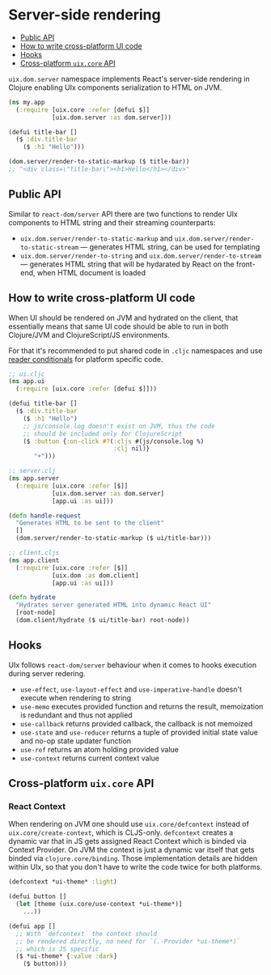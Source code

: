 # Server-side rendering

- [Public API](#public-api)
- [How to write cross-platform UI code](#how-to-write-cross-platform-ui-code)
- [Hooks](#hooks)
- [Cross-platform `uix.core` API](#cross-platform-uixcore-api)

`uix.dom.server` namespace implements React's server-side rendering in Clojure enabling UIx components serialization to HTML on JVM.

```clojure
(ns my.app
  (:require [uix.core :refer [defui $]]
            [uix.dom.server :as dom.server]))

(defui title-bar []
  ($ :div.title-bar
    ($ :h1 "Hello")))

(dom.server/render-to-static-markup ($ title-bar))
;; "<div class=\"title-bar\"><h1>Hello</h1></div>"
```

## Public API

Similar to `react-dom/server` API there are two functions to render UIx components to HTML string and their streaming counterparts:

- `uix.dom.server/render-to-static-markup` and `uix.dom.server/render-to-static-stream` — generates HTML string, can be used for templating
- `uix.dom.server/render-to-string` and `uix.dom.server/render-to-stream` — generates HTML string that will be hydarated by React on the front-end, when HTML document is loaded

## How to write cross-platform UI code

When UI should be rendered on JVM and hydrated on the client, that essentially means that same UI code should be able to run in both Clojure/JVM and ClojureScript/JS environments.

For that it's recommended to put shared code in `.cljc` namespaces and use [reader conditionals](https://clojure.org/guides/reader_conditionals) for platform specific code.

```clojure
;; ui.cljc
(ns app.ui
  (:require [uix.core :refer [defui $]]))

(defui title-bar []
  ($ :div.title-bar
    ($ :h1 "Hello")
    ;; js/console.log doesn't exist on JVM, thus the code
    ;; should be included only for ClojureScript
    ($ :button {:on-click #?(:cljs #(js/console.log %)
                             :clj nil)}
       "+")))

;; server.clj
(ns app.server
  (:require [uix.core :refer [$]]
            [uix.dom.server :as dom.server]
            [app.ui :as ui]))

(defn handle-request
  "Generates HTML to be sent to the client"
  []
  (dom.server/render-to-static-markup ($ ui/title-bar)))

;; client.cljs
(ns app.client
  (:require [uix.core :refer [$]]
            [uix.dom :as dom.client]
            [app.ui :as ui]))

(defn hydrate
  "Hydrates server generated HTML into dynamic React UI"
  [root-node]
  (dom.client/hydrate ($ ui/title-bar) root-node))
```

## Hooks

UIx follows `react-dom/server` behaviour when it comes to hooks execution during server redering.

- `use-effect`, `use-layout-effect` and `use-imperative-handle` doesn't execute when rendering to string
- `use-memo` executes provided function and returns the result, memoization is redundant and thus not applied
- `use-callback` returns provided callback, the callback is not memoized
- `use-state` and `use-reducer` returns a tuple of provided initial state value and no-op state updater function
- `use-ref` returns an atom holding provided value
- `use-context` returns current context value

## Cross-platform `uix.core` API

### React Context

When rendering on JVM one should use `uix.core/defcontext` instead of `uix.core/create-context`, which is CLJS-only. `defcontext` creates a dynamic var that in JS gets assigned React Context which is binded via Context Provider. On JVM the context is just a dynamic var itself that gets binded via `clojure.core/binding`. Those implementation details are hidden within UIx, so that you don't have to write the code twice for both platforms.

```clojure
(defcontext *ui-theme* :light)

(defui button []
  (let [theme (uix.core/use-context *ui-theme*)]
    ...))

(defui app []
  ;; With `defcontext` the context should
  ;; be rendered directly, no need for `(.-Provider *ui-theme*)`
  ;; which is JS specific
  ($ *ui-theme* {:value :dark}
    ($ button)))
```

